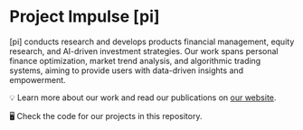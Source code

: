 # Project Impulse [pi]

[pi] conducts research and develops products financial management, equity research, and AI-driven investment strategies. Our work spans personal finance optimization, market trend analysis, and algorithmic trading systems, aiming to provide users with data-driven insights and empowerment.

💡 Learn more about our work and read our publications on [our website](https://blog.kuberapp.net/).

🖥️ Check the code for our projects in this repository.
<!--

**Here are some ideas to get you started:**

🙋‍♀️ A short introduction - what is your organization all about?
🌈 Contribution guidelines - how can the community get involved?
👩‍💻 Useful resources - where can the community find your docs? Is there anything else the community should know?
🍿 Fun facts - what does your team eat for breakfast?
🧙 Remember, you can do mighty things with the power of [Markdown](https://docs.github.com/github/writing-on-github/getting-started-with-writing-and-formatting-on-github/basic-writing-and-formatting-syntax)
-->
